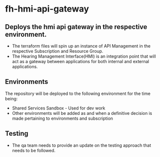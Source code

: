# fh-hmi-api-gateway

## Deploys the hmi api gateway in the respective environment.
* The terraform files will spin up an instance of API Management in the respective Subscription and Resource Group.
* The Hearing Management Interface(HMI) is an integration point that will act as a gateway between applications for both internal and external applications.

## Environments
The repository will be deployed to the following environment for the time being:

* Shared Services Sandbox - Used for dev work
* Other environments will be added as and when a definitive decision is made pertaining to environments and subscription

## Testing
* The qa team needs to provide an update on the testing approach that needs to be followed.
